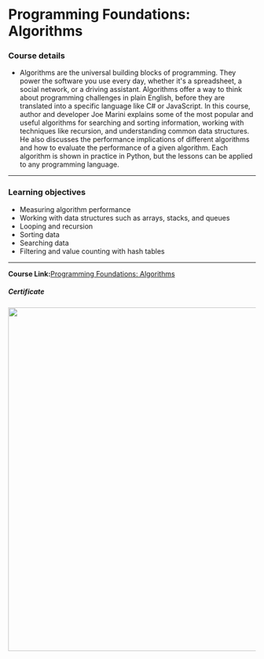 # Programming Foundations: Algorithms
### Course details
- Algorithms are the universal building blocks of programming. They power the software you use every day, whether it's a spreadsheet, a social network, or a driving assistant. Algorithms offer a way to think about programming challenges in plain English, before they are translated into a specific language like C# or JavaScript. In this course, author and developer Joe Marini explains some of the most popular and useful algorithms for searching and sorting information, working with techniques like recursion, and understanding common data structures. He also discusses the performance implications of different algorithms and how to evaluate the performance of a given algorithm. Each algorithm is shown in practice in Python, but the lessons can be applied to any programming language.
---
### Learning objectives
- Measuring algorithm performance
- Working with data structures such as arrays, stacks, and queues
- Looping and recursion
- Sorting data
- Searching data
- Filtering and value counting with hash tables
-------------------------------
**Course Link:**[Programming Foundations: Algorithms](https://www.linkedin.com/learning/programming-foundations-algorithms/)
<h5><a href="#certificate"></a>Certificate</h5>
<p align="center">
  <img  src="https://media-exp2.licdn.com/dms/image/C4D1FAQFRYNiQ-OoxUw/feedshare-document-cover-images_1280/0/1649376711871?e=1656543600&v=beta&t=t0iqBsnvnoQq0ye7ey9ENuvJSx-huJgfPPEVH7oKWww" width="700">
</p>
